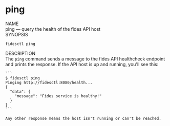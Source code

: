 <div class="cli">
  <h1>ping</h1>

  <div class="label">NAME</div>

  <div class="content">
    <span class="mono">ping</span> &mdash; query the health of the fides API host
  </div>

  <div class="label">SYNOPSIS</div>

  <div class="content">
    <pre><code>fidesctl ping </code></pre>
  </div>

  <div class="label">DESCRIPTION</div>

  <div class="content">
    The <code>ping</code> command sends a message to the fides API healthcheck endpoint and prints the response. If the API host is up and running, you'll see this:

    ```
    $ fidesctl ping
    Pinging http://fidesctl:8080/health...
    {
      "data": {
        "message": "Fides service is healthy!"
      }
    }
    ```

    Any other response means the host isn't running or can't be reached. 

  </div>
</div>



